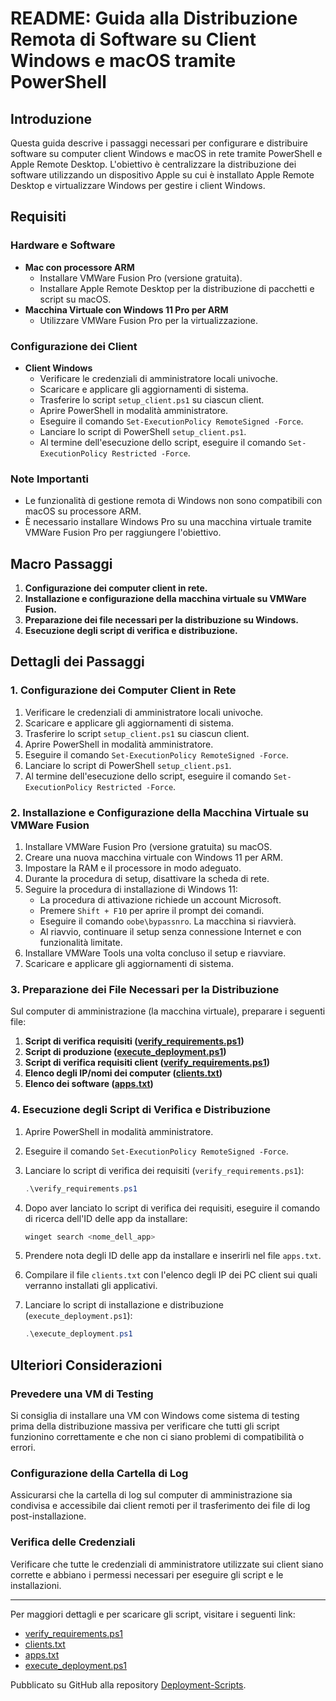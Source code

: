 # README: Guida alla Distribuzione Remota di Software su Client Windows e macOS tramite PowerShell

## Introduzione

Questa guida descrive i passaggi necessari per configurare e distribuire software su computer client Windows e macOS in rete tramite PowerShell e Apple Remote Desktop. L'obiettivo è centralizzare la distribuzione dei software utilizzando un dispositivo Apple su cui è installato Apple Remote Desktop e virtualizzare Windows per gestire i client Windows.

## Requisiti

### Hardware e Software

- **Mac con processore ARM**
  - Installare VMWare Fusion Pro (versione gratuita).
  - Installare Apple Remote Desktop per la distribuzione di pacchetti e script su macOS.
- **Macchina Virtuale con Windows 11 Pro per ARM**
  - Utilizzare VMWare Fusion Pro per la virtualizzazione.

### Configurazione dei Client

- **Client Windows**
  - Verificare le credenziali di amministratore locali univoche.
  - Scaricare e applicare gli aggiornamenti di sistema.
  - Trasferire lo script `setup_client.ps1` su ciascun client.
  - Aprire PowerShell in modalità amministratore.
  - Eseguire il comando `Set-ExecutionPolicy RemoteSigned -Force`.
  - Lanciare lo script di PowerShell `setup_client.ps1`.
  - Al termine dell'esecuzione dello script, eseguire il comando `Set-ExecutionPolicy Restricted -Force`.

### Note Importanti

- Le funzionalità di gestione remota di Windows non sono compatibili con macOS su processore ARM.
- È necessario installare Windows Pro su una macchina virtuale tramite VMWare Fusion Pro per raggiungere l'obiettivo.

## Macro Passaggi

1. **Configurazione dei computer client in rete.**
2. **Installazione e configurazione della macchina virtuale su VMWare Fusion.**
3. **Preparazione dei file necessari per la distribuzione su Windows.**
4. **Esecuzione degli script di verifica e distribuzione.**

## Dettagli dei Passaggi

### 1. Configurazione dei Computer Client in Rete

1. Verificare le credenziali di amministratore locali univoche.
2. Scaricare e applicare gli aggiornamenti di sistema.
3. Trasferire lo script `setup_client.ps1` su ciascun client.
4. Aprire PowerShell in modalità amministratore.
5. Eseguire il comando `Set-ExecutionPolicy RemoteSigned -Force`.
6. Lanciare lo script di PowerShell `setup_client.ps1`.
7. Al termine dell'esecuzione dello script, eseguire il comando `Set-ExecutionPolicy Restricted -Force`.

### 2. Installazione e Configurazione della Macchina Virtuale su VMWare Fusion

1. Installare VMWare Fusion Pro (versione gratuita) su macOS.
2. Creare una nuova macchina virtuale con Windows 11 per ARM.
3. Impostare la RAM e il processore in modo adeguato.
4. Durante la procedura di setup, disattivare la scheda di rete.
5. Seguire la procedura di installazione di Windows 11:
   - La procedura di attivazione richiede un account Microsoft.
   - Premere `Shift + F10` per aprire il prompt dei comandi.
   - Eseguire il comando `oobe\bypassnro`. La macchina si riavvierà.
   - Al riavvio, continuare il setup senza connessione Internet e con funzionalità limitate.
6. Installare VMWare Tools una volta concluso il setup e riavviare.
7. Scaricare e applicare gli aggiornamenti di sistema.

### 3. Preparazione dei File Necessari per la Distribuzione

Sul computer di amministrazione (la macchina virtuale), preparare i seguenti file:

1. **Script di verifica requisiti ([verify_requirements.ps1](https://github.com/natangallo/winappsdeploy/blob/6503819a40e62ada21595b0355952d64796a29fb/setup_client_remotely.ps1))**
2. **Script di produzione ([execute_deployment.ps1](https://github.com/natangallo/winappsdeploy/blob/da751a427390f24cdce5a15de72c21307d75bc54/execute_deployment.ps1))**
3. **Script di verifica requisiti client ([verify_requirements.ps1](https://github.com/natangallo/winappsdeploy/blob/6503819a40e62ada21595b0355952d64796a29fb/verify_requirements.ps1))**
4. **Elenco degli IP/nomi dei computer ([clients.txt](#))**
3. **Elenco dei software ([apps.txt](#))**

### 4. Esecuzione degli Script di Verifica e Distribuzione

1. Aprire PowerShell in modalità amministratore.
2. Eseguire il comando `Set-ExecutionPolicy RemoteSigned -Force`.
3. Lanciare lo script di verifica dei requisiti (`verify_requirements.ps1`):

   ```powershell
   .\verify_requirements.ps1
   ```

4. Dopo aver lanciato lo script di verifica dei requisiti, eseguire il comando di ricerca dell'ID delle app da installare:

   ```powershell
   winget search <nome_dell_app>
   ```

5. Prendere nota degli ID delle app da installare e inserirli nel file `apps.txt`.
6. Compilare il file `clients.txt` con l'elenco degli IP dei PC client sui quali verranno installati gli applicativi.
7. Lanciare lo script di installazione e distribuzione (`execute_deployment.ps1`):

   ```powershell
   .\execute_deployment.ps1
   ```

## Ulteriori Considerazioni

### Prevedere una VM di Testing

Si consiglia di installare una VM con Windows come sistema di testing prima della distribuzione massiva per verificare che tutti gli script funzionino correttamente e che non ci siano problemi di compatibilità o errori.

### Configurazione della Cartella di Log

Assicurarsi che la cartella di log sul computer di amministrazione sia condivisa e accessibile dai client remoti per il trasferimento dei file di log post-installazione.

### Verifica delle Credenziali

Verificare che tutte le credenziali di amministratore utilizzate sui client siano corrette e abbiano i permessi necessari per eseguire gli script e le installazioni.

---

Per maggiori dettagli e per scaricare gli script, visitare i seguenti link:

- [verify_requirements.ps1](#)
- [clients.txt](#)
- [apps.txt](#)
- [execute_deployment.ps1](#)

Pubblicato su GitHub alla repository [Deployment-Scripts](#).

